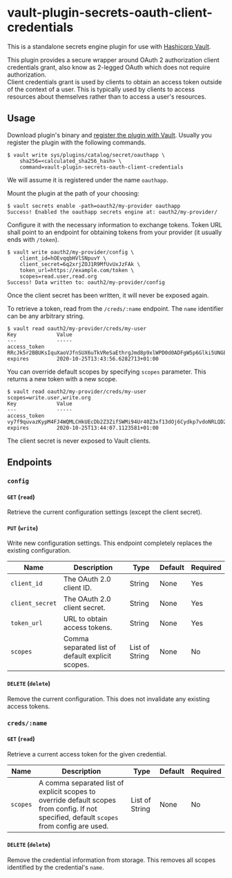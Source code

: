 # vault-plugin-secrets-oauth-client-credentials

This is a standalone secrets engine plugin for use with [Hashicorp
Vault](https://www.github.com/hashicorp/vault).

This plugin provides a secure wrapper around OAuth 2 authorization client credentials grant, also know as 2-legged OAuth which does not require authorization.  
Client credentials grant is used by clients to obtain an access token outside of the context of a user.  This is typically used by clients to access resources about themselves rather than to access a user's resources.

## Usage

Download plugin's binary and [register the plugin with Vault](https://www.vaultproject.io/docs/internals/plugins.html#plugin-registration). 
Usually you register the plugin with the following commands.

```console
$ vault write sys/plugins/catalog/secret/oauthapp \
    sha256=<calculated_sha256_hash> \
    command=vault-plugin-secrets-oauth-client-credentials
```

We will assume it is registered under the name
`oauthapp`.

Mount the plugin at the path of your choosing:

```console
$ vault secrets enable -path=oauth2/my-provider oauthapp
Success! Enabled the oauthapp secrets engine at: oauth2/my-provider/
```

Configure it with the necessary information to exchange tokens. Token URL shall point to an endpoint for obtaining tokens from your provider (it usually ends with `/token`).

```console
$ vault write oauth2/my-provider/config \
    client_id=hOEvqqbHVlSNpuvY \
    client_secret=6q2xrjZOJ1R9MfUvUxJzFAk \
    token_url=https://example.com/token \
    scopes=read.user,read.org
Success! Data written to: oauth2/my-provider/config
```

Once the client secret has been written, it will never be exposed again.

To retrieve a token, read from the `/creds/:name` endpoint. The `name` identifier can be any arbitrary string.

```console
$ vault read oauth2/my-provider/creds/my-user
Key             Value
---             -----
access_token    RRcJk5r2BBUKsIquXaoVJfnSUX6uTkVReSaEthrgJmd8p9xlWPD0d0ADFgW5p6Glki5UNGEBGr6hWCEu
expires         2020-10-25T13:43:56.6282713+01:00
```

You can override default scopes by specifying `scopes` parameter. This returns a new token with a new scope.
```console
$ vault read oauth2/my-provider/creds/my-user scopes=write.user,write.org
Key             Value
---             -----
access_token    vy7f9quvazKypM4FJ4WQMLCHkUEcDb2Z3ZifSWMi94Ur40Z3xf13dOj6Cydkp7vdoNRLQD2eOMFy0r2L
expires         2020-10-25T13:44:07.1123581+01:00
```

The client secret is never exposed to Vault clients.


## Endpoints

### `config`

#### `GET` (`read`)

Retrieve the current configuration settings (except the client secret).

#### `PUT` (`write`)

Write new configuration settings. This endpoint completely replaces the existing
configuration.

| Name | Description | Type | Default | Required |
|------|-------------|------|---------|----------|
| `client_id` | The OAuth 2.0 client ID. | String | None | Yes |
| `client_secret` | The OAuth 2.0 client secret. | String | None | Yes |
| `token_url` | URL to obtain access tokens. | String | None | Yes |
| `scopes` | Comma separated list of default explicit scopes. | List of String | None | No |

#### `DELETE` (`delete`)

Remove the current configuration. This does not invalidate any existing access
tokens.

### `creds/:name`

#### `GET` (`read`)

Retrieve a current access token for the given credential.

| Name | Description | Type | Default | Required |
|------|-------------|------|---------|----------|
| `scopes` | A comma separated list of explicit scopes to override default scopes from config. If not specified, default `scopes` from config are used. | List of String | None | No |

#### `DELETE` (`delete`)

Remove the credential information from storage. This removes all scopes identified by the credential's `name`.
